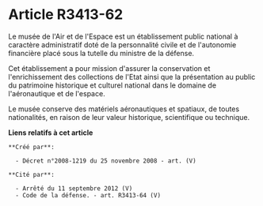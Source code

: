 # Article R3413-62

Le musée de l'Air et de l'Espace est un établissement public national à caractère administratif doté de la personnalité
civile et de l'autonomie financière placé sous la tutelle du ministre de la défense.

Cet établissement a pour mission d'assurer la conservation et l'enrichissement des collections de l'Etat ainsi que la
présentation au public du patrimoine historique et culturel national dans le domaine de l'aéronautique et de l'espace.

Le musée conserve des matériels aéronautiques et spatiaux, de toutes nationalités, en raison de leur valeur historique,
scientifique ou technique.

**Liens relatifs à cet article**

	**Créé par**:

	  - Décret n°2008-1219 du 25 novembre 2008 - art. (V)

	**Cité par**:

	  - Arrêté du 11 septembre 2012 (V)
	  - Code de la défense. - art. R3413-64 (V)
